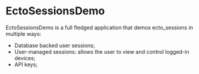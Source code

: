 # EctoSessionsDemo

EctoSessionsDemo is a full fledged application that demos ecto_sessions in multiple ways:

- Database backed user sessions;
- User-managed sessions: allows the user to view and control logged-in devices;
- API keys;

